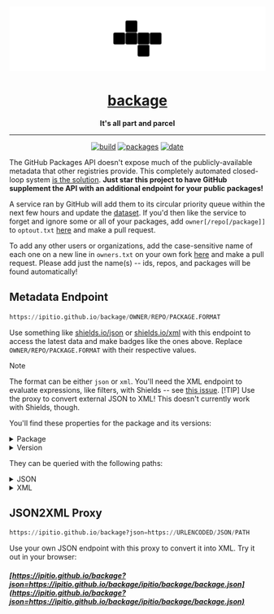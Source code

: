 <div align="center">

[![logo](src/img/logo-b.png)](https://github.com/ipitio/backage)

# [backage](https://github.com/ipitio/backage)

**It's all part and parcel**

---

[![build](https://github.com/ipitio/backage/actions/workflows/publish.yml/badge.svg)](https://github.com/ipitio/backage/pkgs/container/backage) [![packages](https://img.shields.io/badge/dynamic/json?url=https%3A%2F%2Fgithub.com%2Fipitio%2Fbackage%2Fraw%2Findex%2F.json&query=%24.packages&logo=github&logoColor=959da5&label=packages&labelColor=333a41&color=2ebc4f)](https://github.com/ipitio/backage/tree/index) [![date](https://img.shields.io/badge/dynamic/json?url=https%3A%2F%2Fgithub.com%2Fipitio%2Fbackage%2Fraw%2Findex%2F.json&query=%24.date&logo=github&logoColor=959da5&label=refreshed&labelColor=333a41&color=2ebc4f)](https://github.com/ipitio/backage/releases/latest)

</div>

The GitHub Packages API doesn't expose much of the publicly-available metadata that other registries provide. This completely automated closed-loop system [is the solution](https://github.com/badges/shields/issues/5594#issuecomment-2157626147). **Just star this project to have GitHub supplement the API with an additional endpoint for your public packages!**

A service ran by GitHub will add them to its circular priority queue within the next few hours and update the [dataset](https://github.com/ipitio/backage/releases/latest). If you'd then like the service to forget and ignore some or all of your packages, add `owner[/repo[/package]]` to `optout.txt` [here](https://github.com/ipitio/backage/edit/master/optout.txt) and make a pull request.

To add any other users or organizations, add the case-sensitive name of each one on a new line in `owners.txt` on your own fork [here](https://github.com/ipitio/backage/edit/master/owners.txt) and make a pull request. Please add just the name(s) -- ids, repos, and packages will be found automatically!

<div align="center">

</div>

## Metadata Endpoint

```py
https://ipitio.github.io/backage/OWNER/REPO/PACKAGE.FORMAT
```

Use something like [shields.io/json](https://shields.io/badges/dynamic-json-badge) or [shields.io/xml](https://shields.io/badges/dynamic-xml-badge) with this endpoint to access the latest data and make badges like the ones above. Replace `OWNER/REPO/PACKAGE.FORMAT` with their respective values.

> [!NOTE]
> The format can be either `json` or `xml`. You'll need the XML endpoint to evaluate expressions, like filters, with Shields -- see [this issue](https://github.com/ipitio/backage/issues/23).
> [!TIP]
> Use the proxy to convert external JSON to XML! This doesn't currently work with Shields, though.

You'll find these properties for the package and its versions:

<details>

<summary>Package</summary>

|       Property        |     Type     | Description                                         |
| :-------------------: | :----------: | --------------------------------------------------- |
|      `owner_id`       |    number    | The ID of the owner                                 |
|     `owner_type`      |    string    | The type of owner (e.g. `users`)                    |
|    `package_type`     |    string    | The type of package (e.g. `container`)              |
|        `owner`        |    string    | The owner of the package                            |
|        `repo`         |    string    | The repository of the package                       |
|       `package`       |    string    | The package name                                    |
|        `date`         |    string    | The most recent date the package was refreshed      |
|        `size`         |    string    | Formatted size of the latest version                |
|      `versions`       |    string    | Formatted count of all versions ever tracked        |
|       `tagged`        |    string    | Formatted count of all tagged versions ever tracked |
|      `downloads`      |    string    | Formatted count of all downloads                    |
|   `downloads_month`   |    string    | Formatted count of all downloads in the last month  |
|   `downloads_week`    |    string    | Formatted count of all downloads in the last week   |
|    `downloads_day`    |    string    | Formatted count of all downloads in the last day    |
|      `raw_size`       |    number    | Size of the latest version, in bytes                |
|    `raw_versions`     |    number    | Count of versions tracked                           |
|     `raw_tagged`      |    number    | Count of tagged versions tracked                    |
|    `raw_downloads`    |    number    | Count of all downloads                              |
| `raw_downloads_month` |    number    | Count of all downloads in the last month            |
| `raw_downloads_week`  |    number    | Count of all downloads in the last week             |
|  `raw_downloads_day`  |    number    | Count of all downloads in the last day              |
|       `version`       | object array | The versions of the package (see below)             |

</details>

<details>

<summary>Version</summary>

|       Property        |     Type     | Description                                    |
| :-------------------: | :----------: | ---------------------------------------------- |
|         `id`          |    number    | The ID of the version                          |
|        `name`         |    string    | The version name                               |
|        `date`         |    string    | The most recent date the version was refreshed |
|       `newest`        |   boolean    | Whether the version is the newest              |
|       `latest`        |   boolean    | Whether the version is the newest tagged       |
|        `size`         |    string    | Formatted size of the version                  |
|      `downloads`      |    string    | Formatted count of downloads                   |
|   `downloads_month`   |    string    | Formatted count of downloads in the last month |
|   `downloads_week`    |    string    | Formatted count of downloads in the last week  |
|    `downloads_day`    |    string    | Formatted number of downloads in the last day  |
|      `raw_size`       |    number    | Size of the version, in bytes                  |
|    `raw_downloads`    |    number    | Count of downloads                             |
| `raw_downloads_month` |    number    | Count of downloads in the last month           |
| `raw_downloads_week`  |    number    | Count of downloads in the last week            |
|  `raw_downloads_day`  |    number    | Count of downloads in the last day             |
|        `tags`         | string array | The tags of the version                        |

</details>

They can be queried with the following paths:

<details>

<summary>JSON</summary>

You can query a package for its properties, like size or version:

```js
$.PROPERTY
```

```js
$.size
```

Versions may be filtered in and tags out:

```js
$.version[FILTER].PROPERTY
```

```js
$.version[?(@.latest)].tags[?(@!="latest")]
```

</details>

<details>

<summary>XML</summary>

You can query a package for its properties, like size or version:

```py
/bkg/PROPERTY
```

```py
/bkg/size
```

Versions can be filtered in and tags out:

```py
/bkg/version[FILTER]/PROPERTY
```

```py
/bkg/version[./latest[.="true"]]/tags[.!="latest"]
```

</details>

## JSON2XML Proxy

```py
https://ipitio.github.io/backage?json=https://URLENCODED/JSON/PATH
```

Use your own JSON endpoint with this proxy to convert it into XML. Try it out in your browser:

##### [https://ipitio.github.io/backage?json=https://ipitio.github.io/backage/ipitio/backage/backage.json](https://ipitio.github.io/backage?json=https://ipitio.github.io/backage/ipitio/backage/backage.json)
